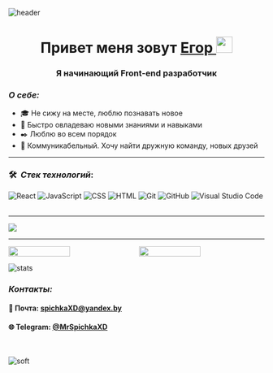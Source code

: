 ![header](https://capsule-render.vercel.app/api?type=waving&color=gradient&height=300&section=header&text=WELCOME%20&fontSize=90)

<p>
    <h1 align="center">Привет меня зовут 
        <a href=https://www.instagram.com/lubchik_egor/> Егор
        </a>
        <img src="https://github.com/blackcater/blackcater/raw/main/images/Hi.gif" height="32">
    </h1>
    <h3 align="center">Я начинающий Front-end разработчик</h3>
</p>

### **_О себе:_**

-   🎓 Не сижу на месте, люблю познавать новое
-   🔧 Быстро овладеваю новыми знаниями и навыками
-   ✒️ Люблю во всем порядок 
-   🙌 Коммуникабельный. Хочу найти дружную команду, новых друзей

---

### 🛠 &nbsp;_Стек технологий_:

![React](https://img.shields.io/badge/-React-05122A?style=flat&logo=react)&nbsp;![JavaScript](https://img.shields.io/badge/-JavaScript-05122A?style=flat&logo=javascript)&nbsp;![CSS](https://img.shields.io/badge/-CSS-05122A?style=flat&logo=CSS3&logoColor=1572B6)&nbsp;![HTML](https://img.shields.io/badge/-HTML-05122A?style=flat&logo=HTML5)&nbsp;![Git](https://img.shields.io/badge/-Git-05122A?style=flat&logo=git)&nbsp;![GitHub](https://img.shields.io/badge/-GitHub-05122A?style=flat&logo=github)&nbsp;![Visual Studio Code](https://img.shields.io/badge/-Visual%20Studio%20Code-05122A?style=flat&logo=visual-studio-code&logoColor=007ACC)&nbsp;

---

<img src ="https://www.codewars.com/users/SpichkaXD/badges/large">

---

<div style="display: flex; justify-content: space-between; width: 100%">
    <img width="49%" src="https://github-profile-summary-cards.vercel.app/api/cards/stats?username=SpichkaXD&theme=github_dark"> 
    <img width="49%" src="https://github-profile-summary-cards.vercel.app/api/cards/productive-time?username=SpichkaXD&theme=github_dark">
</div>

![stats](https://komarev.com/ghpvc/?username=SpichkaXD&style=flat-square&color=blueviolet)

### **_Контакты:_**

#### 📧 Почта: spichkaXD@yandex.by

#### 🌐 Telegram: [@MrSpichkaXD](https://t.me/MrSpichkaXD)

&nbsp;

![soft](https://capsule-render.vercel.app/api?type=soft&color=gradient&text=Come%20again!&fontSize=40&animation=twinkling)
